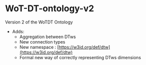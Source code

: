# WoT-DT-ontology-v2

Version 2 of the WoTDT Ontology

- Adds:
  - Aggregation between DTws
  - New connection types
  - New namespace : [https://w3id.org/def/dtw](https://w3id.org/def/dtw)
  - Formal new way of correctly representing DTws dimensions